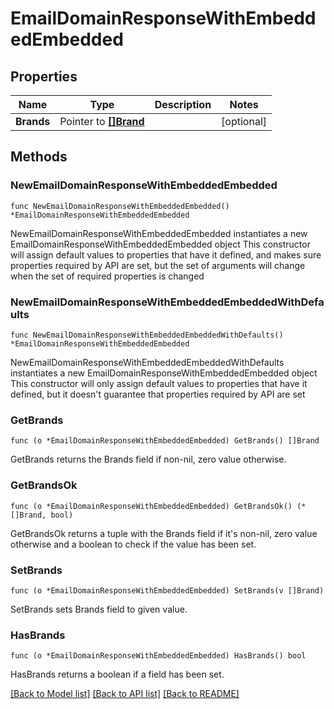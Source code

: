 # EmailDomainResponseWithEmbeddedEmbedded

## Properties

Name | Type | Description | Notes
------------ | ------------- | ------------- | -------------
**Brands** | Pointer to [**[]Brand**](Brand.md) |  | [optional] 

## Methods

### NewEmailDomainResponseWithEmbeddedEmbedded

`func NewEmailDomainResponseWithEmbeddedEmbedded() *EmailDomainResponseWithEmbeddedEmbedded`

NewEmailDomainResponseWithEmbeddedEmbedded instantiates a new EmailDomainResponseWithEmbeddedEmbedded object
This constructor will assign default values to properties that have it defined,
and makes sure properties required by API are set, but the set of arguments
will change when the set of required properties is changed

### NewEmailDomainResponseWithEmbeddedEmbeddedWithDefaults

`func NewEmailDomainResponseWithEmbeddedEmbeddedWithDefaults() *EmailDomainResponseWithEmbeddedEmbedded`

NewEmailDomainResponseWithEmbeddedEmbeddedWithDefaults instantiates a new EmailDomainResponseWithEmbeddedEmbedded object
This constructor will only assign default values to properties that have it defined,
but it doesn't guarantee that properties required by API are set

### GetBrands

`func (o *EmailDomainResponseWithEmbeddedEmbedded) GetBrands() []Brand`

GetBrands returns the Brands field if non-nil, zero value otherwise.

### GetBrandsOk

`func (o *EmailDomainResponseWithEmbeddedEmbedded) GetBrandsOk() (*[]Brand, bool)`

GetBrandsOk returns a tuple with the Brands field if it's non-nil, zero value otherwise
and a boolean to check if the value has been set.

### SetBrands

`func (o *EmailDomainResponseWithEmbeddedEmbedded) SetBrands(v []Brand)`

SetBrands sets Brands field to given value.

### HasBrands

`func (o *EmailDomainResponseWithEmbeddedEmbedded) HasBrands() bool`

HasBrands returns a boolean if a field has been set.


[[Back to Model list]](../README.md#documentation-for-models) [[Back to API list]](../README.md#documentation-for-api-endpoints) [[Back to README]](../README.md)



